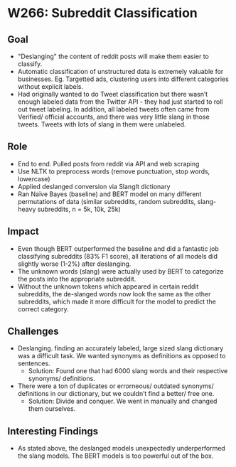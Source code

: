 # W266: Subreddit Classification

## Goal
- "Deslanging" the content of reddit posts will make them easier to classify.
- Automatic classification of unstructured data is extremely valuable for businesses. Eg. Targetted ads, clustering users into different categories without explicit labels.
- Had originally wanted to do Tweet classification but there wasn’t enough labeled data from the Twitter API - they had just started to roll out tweet labeling. In addition, all labeled tweets often came from Verified/ official accounts, and there was very little slang in those tweets. Tweets with lots of slang in them were unlabeled.

## Role
- End to end. Pulled posts from reddit via API and web scraping
- Use NLTK to preprocess words (remove punctuation, stop words, lowercase)
- Applied deslanged conversion via SlangIt dictionary
-	Ran Naïve Bayes (baseline) and BERT model on many different permutations of data (similar subreddits, random subreddits, slang-heavy subreddits, n = 5k, 10k, 25k)

## Impact
- Even though BERT outperformed the baseline and did a fantastic job classifying subreddits (83% F1 score), all iterations of all models did slightly worse (1-2%) after deslanging.
- The unknown words (slang) were actually used by BERT to categorize the posts into the appropriate subreddit.
- Without the unknown tokens which appeared in certain reddit subreddits, the de-slanged words now look the same as the other subreddits, which made it more difficult for the model to predict the correct category.


## Challenges
- Deslanging. finding an accurately labeled, large sized slang dictionary was a difficult task. We wanted synonyms as definitions as opposed to sentences.
  - Solution: Found one that had 6000 slang words and their respective synonyms/ definitions.
- There were a ton of duplicates or errorneous/ outdated synonyms/ definitions in our dictionary, but we couldn’t find a better/ free one. 
  - Solution: Divide and conquer. We went in manually and changed them ourselves.


## Interesting Findings
-	As stated above, the deslanged models unexpectedly underperformed the slang models. The BERT models is too powerful out of the box.
